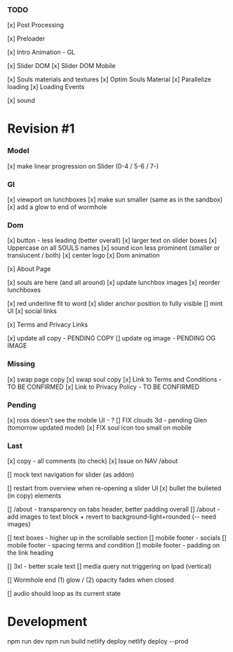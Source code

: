 ### TODO

[x] Post Processing

[x] Preloader

[x] Intro Animation - GL

[x] Slider DOM
[x] Slider DOM Mobile

[x] Souls materials and textures
[x] Optim Souls Material
[x] Parallelize loading
[x] Loading Events

[x] sound

# Revision #1

### Model

[x] make linear progression on Slider (0-4 / 5-6 / 7-)

### Gl

[x] viewport on lunchboxes
[x] make sun smaller (same as in the sandbox)
[x] add a glow to end of wormhole

### Dom

[x] button - less leading (better overall)
[x] larger text on slider boxes
[x] Uppercase on all SOULS names
[x] sound icon less prominent (smaller or translucent / both)
[x] center logo
[x] Dom animation

[x] About Page

[x] souls are here (and all around)
[x] update lunchbox images
[x] reorder lunchboxes

[x] red underline fit to word
[x] slider anchor position to fully visible
[] mint UI
[x] social links

[x] Terms and Privacy Links

[x] update all copy - PENDING COPY
[] update og image - PENDING OG IMAGE

### Missing

[x] swap page copy
[x] swap soul copy
[x] Link to Terms and Conditions - TO BE CONFIRMED
[x] Link to Privacy Policy - TO BE CONFIRMED

### Pending

[x] ross doesn't see the mobile UI - ?
[] FIX clouds 3d - pending Glen (tomorrow updated model)
[x] FIX soul icon too small on mobile

### Last

[x] copy - all comments (to check)
[x] Issue on NAV /about

[] mock text navigation for slider (as addon)

[] restart from overview when re-opening a slider UI
[x] bullet the bulleted (in copy) elements

[] /about - transparency on tabs header, better padding overall
[] /about - add images to text block + revert to background-light+rounded (-- need images)

[] text boxes - higher up in the scrollable section
[] mobile footer - socials
[] mobile footer - spacing terms and condition
[] mobile footer - padding on the link heading

[] 3xl - better scale text
[] media query not triggering on Ipad (vertical)

[] Wormhole end (1) glow / (2) opacity fades when closed

[] audio should loop as its current state

# Development

npm run dev
npm run build
netlify deploy
netlify deploy --prod
